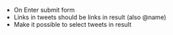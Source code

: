 * On Enter submit form
* Links in tweets should be links in result (also @name)
* Make it possible to select tweets in result